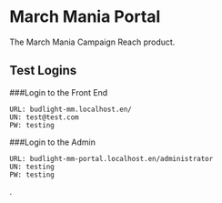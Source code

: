 # March Mania Portal

The March Mania Campaign Reach product.

## Test Logins

###Login to the Front End
```
URL: budlight-mm.localhost.en/
UN: test@test.com
PW: testing
```

###Login to the Admin
```
URL: budlight-mm-portal.localhost.en/administrator
UN: testing
PW: testing
```
.
